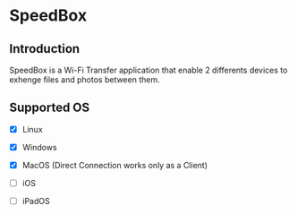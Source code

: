 # SpeedBox

## Introduction 

SpeedBox is a Wi-Fi Transfer application that enable 2 differents devices to exhenge files and photos between them.

## Supported OS
- [x] Linux
- [x] Windows
- [x] MacOS (Direct Connection works only as a Client)
- [ ] iOS
- [ ] iPadOS

